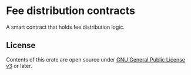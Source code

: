 # Fee distribution contracts

A smart contract that holds fee distribution logic.

## License

Contents of this crate are open source under [GNU General Public License v3](../../LICENSE) or later.
